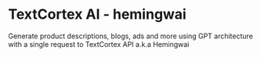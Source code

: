 # TextCortex AI - hemingwai
Generate product descriptions, blogs, ads and more using GPT architecture with a single request to TextCortex API a.k.a 
Hemingwai
